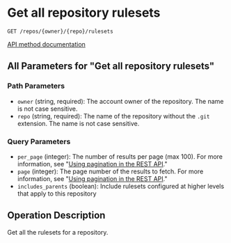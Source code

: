 # Get all repository rulesets

`GET /repos/{owner}/{repo}/rulesets`

[API method documentation](https://docs.github.com/rest/repos/rules#get-all-repository-rulesets)

## All Parameters for "Get all repository rulesets"

### Path Parameters

- `owner` (string, required): The account owner of the repository. The name is not case sensitive.
- `repo` (string, required): The name of the repository without the `.git` extension. The name is not case sensitive.
### Query Parameters

- `per_page` (integer): The number of results per page (max 100). For more information, see "[Using pagination in the REST API](https://docs.github.com/rest/using-the-rest-api/using-pagination-in-the-rest-api)."
- `page` (integer): The page number of the results to fetch. For more information, see "[Using pagination in the REST API](https://docs.github.com/rest/using-the-rest-api/using-pagination-in-the-rest-api)."
- `includes_parents` (boolean): Include rulesets configured at higher levels that apply to this repository

## Operation Description

Get all the rulesets for a repository.
